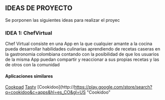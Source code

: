 ## IDEAS DE PROYECTO

Se porponen las siguientes ideas para realizar el proyec	

### IDEA 1: ChefVirtual

Chef Virtual consiste en una App en la que cualquier amante a la cocina pueda desarrollar habilidades culinarias aprendiendo de recetas caseras en la gastronomia colombiana contando con la posibilidad de que los usuarios de la misma App puedan compartir y reaccionar a sus propias recetas y las de otros con la comunidad 

#### Aplicaciones similares

[Cookpad](http://https://play.google.com/store/search?q=cookpad&c=apps&hl=es_CO&gl=US "Cookpad")
[Tasty](http://https://play.google.com/store/search?q=Tasty&c=apps&hl=es_CO&gl=US "Tasty")
[Cookidoo](http://https://play.google.com/store/search?q=cookidoo&c=apps&hl=es_CO&gl=US "Cookidoo"

